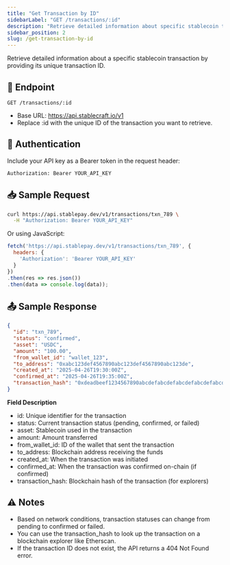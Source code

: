 ```yaml
---
title: "Get Transaction by ID"
sidebarLabel: "GET /transactions/:id"
description: "Retrieve detailed information about specific stablecoin transactions using their unique transaction ID"
sidebar_position: 2
slug: /get-transaction-by-id
---
```

Retrieve detailed information about a specific stablecoin transaction by providing its unique transaction ID.

## 📄 Endpoint

```http
GET /transactions/:id
```

- Base URL: https://api.stablecraft.io/v1
- Replace :id with the unique ID of the transaction you want to retrieve.

## 🔐 Authentication

Include your API key as a Bearer token in the request header:

```http
Authorization: Bearer YOUR_API_KEY
```

## 📥 Sample Request

```bash
curl https://api.stablepay.dev/v1/transactions/txn_789 \
  -H "Authorization: Bearer YOUR_API_KEY"
```

Or using JavaScript:

```Javascript
fetch('https://api.stablepay.dev/v1/transactions/txn_789', {
  headers: {
    'Authorization': 'Bearer YOUR_API_KEY'
  }
})
.then(res => res.json())
.then(data => console.log(data));
```

## 📤 Sample Response

```json
{
  "id": "txn_789",
  "status": "confirmed",
  "asset": "USDC",
  "amount": "100.00",
  "from_wallet_id": "wallet_123",
  "to_address": "0xabc123def4567890abc123def4567890abc123de",
  "created_at": "2025-04-26T19:30:00Z",
  "confirmed_at": "2025-04-26T19:35:00Z",
  "transaction_hash": "0xdeadbeef1234567890abcdefabcdefabcdefabcdefabcdefabcdefabcdefabcdef"
}
```

**Field                       Description**

- id:                          Unique identifier for the transaction
- status:                   Current transaction status (pending, confirmed, or failed)
- asset:                    Stablecoin used in the transaction
- amount:                 Amount transferred
- from_wallet_id:     ID of the wallet that sent the transaction
- to_address:           Blockchain address receiving the funds
- created_at:            When the transaction was initiated
- confirmed_at:        When the transaction was confirmed on-chain (if confirmed)
- transaction_hash:  Blockchain hash of the transaction (for explorers)

## ⚠️ Notes

- Based on network conditions, transaction statuses can change from pending to confirmed or failed.
- You can use the transaction_hash to look up the transaction on a blockchain explorer like Etherscan.
- If the transaction ID does not exist, the API returns a 404 Not Found error.